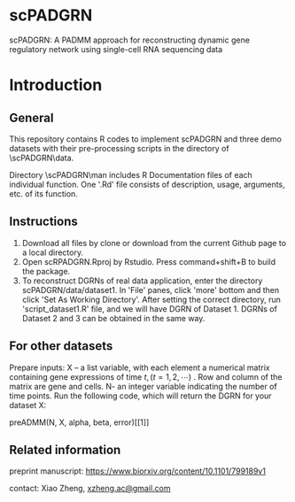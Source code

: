 # scPADGRN
scPADGRN: A PADMM approach for reconstructing dynamic gene regulatory network using single-cell RNA sequencing data

# Introduction

## General 

This repository contains R codes to implement scPADGRN and three demo datasets with their pre-processing scripts in the directory of \scPADGRN\data.

Directory \scPADGRN\man includes R Documentation files of each individual function. One '.Rd' file consists of description, usage, arguments, etc. of its function.

## Instructions

1.	Download all files by clone or download from the current Github page to a local directory.
2.	Open scRPADGRN.Rproj by Rstudio. Press command+shift+B to build the package.
3.	To reconstruct DGRNs of real data application, enter the directory scPADGRN/data/dataset1. In 'File' panes, click 'more' bottom and then click 'Set As Working Directory'. After setting the correct directory, run 'script_dataset1.R' file, and we will have DGRN of Dataset 1. DGRNs of Dataset 2 and 3 can be obtained in the same way.

## For other datasets

Prepare inputs:
X –  a list variable, with each element a numerical matrix containing gene expressions of time $t,(t=1,2,\cdots)$ . Row and column of the matrix are gene and cells.
N- an integer variable indicating the number of time points.
Run the following code, which will return the DGRN for your dataset X: 

<p>preADMM(N, X, alpha, beta, error)[[1]]


## Related information
preprint manuscript: https://www.biorxiv.org/content/10.1101/799189v1

contact: Xiao Zheng, xzheng.ac@gmail.com


